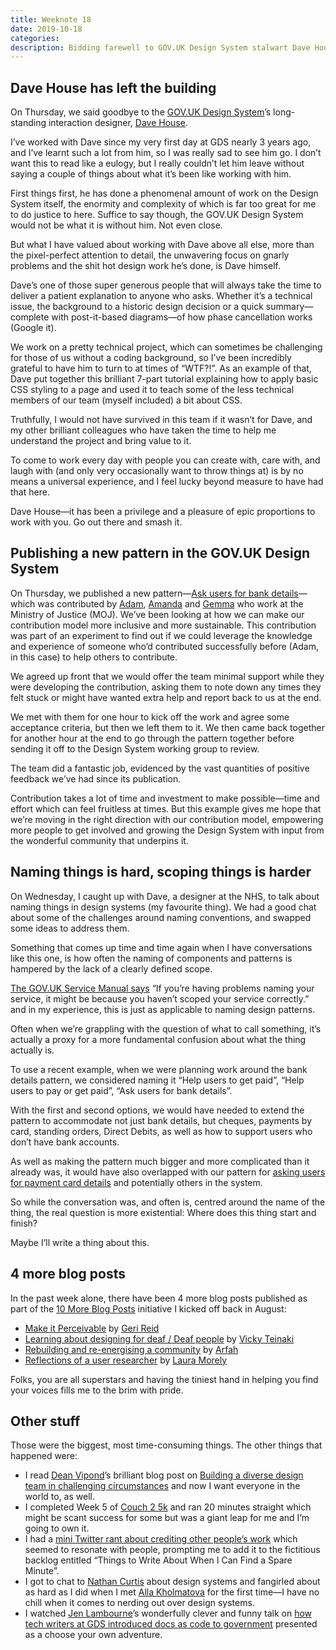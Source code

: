 ```yaml
---
title: Weeknote 18
date: 2019-10-18
categories:
description: Bidding farewell to GOV.UK Design System stalwart Dave House, publishing patterns, naming things and lots more blog posts
---
```


## Dave House has left the building

On Thursday, we said goodbye to the [GOV.UK Design System](https://design-system.service.gov.uk/)’s long-standing interaction designer, [Dave House](https://twitter.com/iknowdavehouse).

I’ve worked with Dave since my very first day at GDS nearly 3 years ago, and I’ve learnt such a lot from him, so I was really sad to see him go. I don’t want this to read like a eulogy, but I really couldn’t let him leave without saying a couple of things about what it’s been like working with him. 

First things first, he has done a phenomenal amount of work on the Design System itself, the enormity and complexity of which is far too great for me to do justice to here. Suffice to say though, the GOV.UK Design System would not be what it is without him. Not even close.

But what I have valued about working with Dave above all else, more than the pixel-perfect attention to detail, the unwavering focus on gnarly problems and the shit hot design work he’s done, is Dave himself.  

Dave’s one of those super generous people that will always take the time to deliver a patient explanation to anyone who asks. Whether it’s a technical issue, the background to a historic design decision or a quick summary—complete with post-it-based diagrams—of how phase cancellation works (Google it).

We work on a pretty technical project, which can sometimes be challenging for those of us without a coding background, so I’ve been incredibly grateful to have him to turn to at times of “WTF?!”. As an example of that, Dave put together this brilliant 7-part tutorial explaining how to apply basic CSS styling to a page and used it to teach some of the less technical members of our team (myself included) a bit about CSS.

Truthfully, I would not have survived in this team if it wasn’t for Dave, and my other brilliant colleagues who have taken the time to help me understand the project and bring value to it. 

To come to work every day with people you can create with, care with, and laugh with (and only very occasionally want to throw things at) is by no means a universal experience, and I feel lucky beyond measure to have had that here. 

Dave House—it has been a privilege and a pleasure of epic proportions to work with you. Go out there and smash it. 

## Publishing a new pattern in the GOV.UK Design System

On Thursday, we published a new pattern—[Ask users for bank details](https://design-system.service.gov.uk/patterns/bank-details/)— which was contributed by [Adam](https://twitter.com/adambsilver), [Amanda](https://twitter.com/amanda_kerry) and [Gemma](https://twitter.com/GemmaHutley) who work at the Ministry of Justice (MOJ).
We’ve been looking at how we can make our contribution model more inclusive and more sustainable. This contribution was part of an experiment to find out if we could leverage the knowledge and experience of someone who’d contributed successfully before (Adam, in this case) to help others to contribute. 

We agreed up front that we would offer the team minimal support while they were developing the contribution, asking them to note down any times they felt stuck or might have wanted extra help and report back to us at the end.

We met with them for one hour to kick off the work and agree some acceptance criteria, but then we left them to it. We then came back together for another hour at the end to go through the pattern together before sending it off to the Design System working group to review. 

The team did a fantastic job, evidenced by the vast quantities of positive feedback we’ve had since its publication. 

Contribution takes a lot of time and investment to make possible—time and effort which can feel fruitless at times. But this example gives me hope that we’re moving in the right direction with our contribution model, empowering more people to get involved and growing the Design System with input from the wonderful community that underpins it. 

## Naming things is hard, scoping things is harder

On Wednesday, I caught up with Dave, a designer at the NHS, to talk about naming things in design systems (my favourite thing). We had a good chat about some of the challenges around naming conventions, and swapped some ideas to address them. 

Something that comes up time and time again when I have conversations like this one, is how often the naming of components and patterns is hampered by the lack of a clearly defined scope. 

[The GOV.UK Service Manual says](https://www.gov.uk/service-manual/design/naming-your-service#problems-with-naming-your-service) “If you’re having problems naming your service, it might be because you haven’t scoped your service correctly.” and in my experience, this is just as applicable to naming design patterns.

Often when we’re grappling with the question of what to call something, it’s actually a proxy for a more fundamental confusion about what the thing actually is. 

To use a recent example, when we were planning work around the bank details pattern, we considered naming it “Help users to get paid”, “Help users to pay or get paid”, “Ask users for bank details”.

With the first and second options, we would have needed to extend the pattern to accommodate not just bank details, but cheques, payments by card, standing orders, Direct Debits, as well as how to support users who don’t have bank accounts. 

As well as making the pattern much bigger and more complicated than it already was, it would have also overlapped with our pattern for [asking users for payment card details](https://design-system.service.gov.uk/patterns/payment-card-details/) and potentially others in the system. 

So while the conversation was, and often is, centred around the name of the thing, the real question is more existential: Where does this thing start and finish?

Maybe I’ll write a thing about this. 

## 4 more blog posts

In the past week alone, there have been 4 more blog posts published as part of the [10 More Blog Posts](https://amyhupe.co.uk/articles/lets-write-more-blog-posts-an-experiment/) initiative I kicked off back in August:

- [Make it Perceivable](http://www.gerireid.com/blog/make-it-perceivable/) by [Geri Reid](https://twitter.com/gerireid) 
- [Learning about designing for deaf / Deaf people](https://medium.com/@vickytnz/learning-about-designing-services-for-deaf-deaf-people-18cc6a7a6f91) by [Vicky Teinaki](https://twitter.com/vickytnz) 
- [Rebuilding and re-energising a community](https://medium.com/@arf_22/rebuilding-and-re-energising-a-community-f1ffea705b6e) by [Arfah](https://twitter.com/Arf_22)
- [Reflections of a user researcher](https://medium.com/@lauramorley/reflections-of-a-user-researcher-53f0a985ea22) by [Laura Morely](https://twitter.com/morley_laura)

Folks, you are all superstars and having the tiniest hand in helping you find your voices fills me to the brim with pride.

## Other stuff

Those were the biggest, most time-consuming things. The other things that happened were:

- I read [Dean Vipond](https://twitter.com/DeanVipond)’s brilliant blog post on [Building a diverse design team in challenging circumstances](https://medium.com/@deanvipond/building-a-diverse-design-team-in-challenging-circumstances-7bfd17f8415c) and now I want everyone in the world to, as well.
- I completed Week 5 of [Couch 2 5k](https://www.nhs.uk/live-well/exercise/couch-to-5k-week-by-week/) and ran 20 minutes straight which might be scant success for some but was a giant leap for me and I’m going to own it.
- I had a [mini Twitter rant about crediting other people’s work](https://twitter.com/Amy_Hupe/status/1184439691510202368) which seemed to resonate with people, prompting me to add it to the fictitious backlog entitled “Things to Write About When I Can Find a Spare Minute”.
- I got to chat to [Nathan Curtis](https://twitter.com/nathanacurtis) about design systems and fangirled about as hard as I did when I met [Alla Kholmatova](https://twitter.com/craftui) for the first time—I have no chill when it comes to nerding out over design systems.
- I watched [Jen Lambourne](https://twitter.com/Jenny__Anne)’s wonderfully clever and funny talk on [how tech writers at GDS introduced docs as code to government](https://www.youtube.com/watch?v=Ql9Il7tssik&feature=youtu.be) presented as a choose your own adventure.


